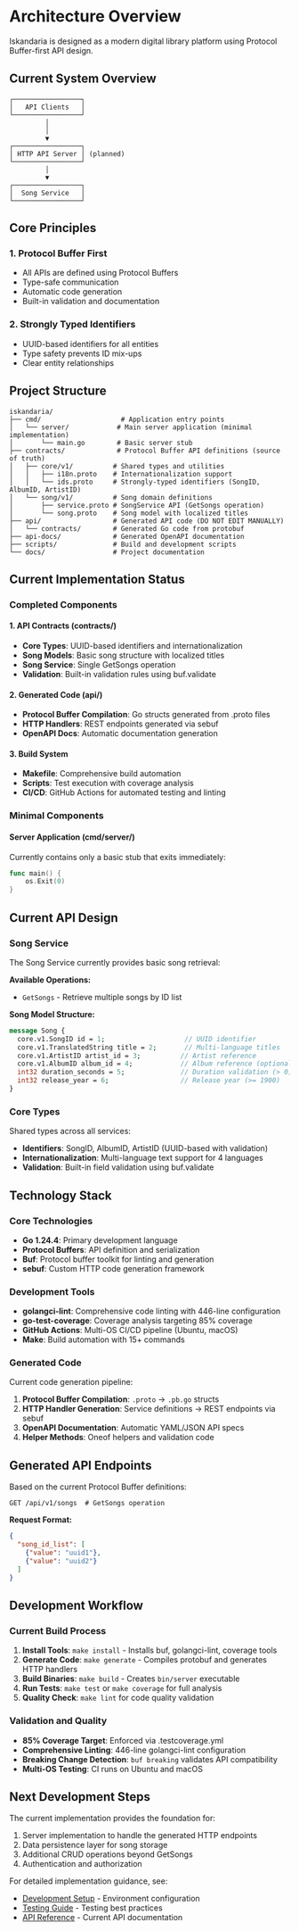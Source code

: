 # Architecture Overview

Iskandaria is designed as a modern digital library platform using Protocol Buffer-first API design.

## Current System Overview

```
┌─────────────────┐    
│   API Clients   │    
└─────────────────┘    
         │              
         │              
         ▼              
┌─────────────────┐     
│ HTTP API Server │ (planned)
└─────────────────┘     
         │              
         ▼              
┌─────────────────┐     
│  Song Service   │     
└─────────────────┘     
```

## Core Principles

### 1. Protocol Buffer First
- All APIs are defined using Protocol Buffers
- Type-safe communication
- Automatic code generation
- Built-in validation and documentation

### 2. Strongly Typed Identifiers
- UUID-based identifiers for all entities
- Type safety prevents ID mix-ups
- Clear entity relationships

## Project Structure

```
iskandaria/
├── cmd/                    # Application entry points
│   └── server/            # Main server application (minimal implementation)
│       └── main.go        # Basic server stub
├── contracts/             # Protocol Buffer API definitions (source of truth)
│   ├── core/v1/          # Shared types and utilities
│   │   ├── i18n.proto    # Internationalization support
│   │   └── ids.proto     # Strongly-typed identifiers (SongID, AlbumID, ArtistID)
│   └── song/v1/          # Song domain definitions
│       ├── service.proto # SongService API (GetSongs operation)
│       └── song.proto    # Song model with localized titles
├── api/                  # Generated API code (DO NOT EDIT MANUALLY)
│   └── contracts/        # Generated Go code from protobuf
├── api-docs/             # Generated OpenAPI documentation
├── scripts/              # Build and development scripts
└── docs/                 # Project documentation
```

## Current Implementation Status

### Completed Components

#### 1. API Contracts (contracts/)
- **Core Types**: UUID-based identifiers and internationalization
- **Song Models**: Basic song structure with localized titles
- **Song Service**: Single GetSongs operation
- **Validation**: Built-in validation rules using buf.validate

#### 2. Generated Code (api/)
- **Protocol Buffer Compilation**: Go structs generated from .proto files
- **HTTP Handlers**: REST endpoints generated via sebuf
- **OpenAPI Docs**: Automatic documentation generation

#### 3. Build System
- **Makefile**: Comprehensive build automation
- **Scripts**: Test execution with coverage analysis
- **CI/CD**: GitHub Actions for automated testing and linting

### Minimal Components

#### Server Application (cmd/server/)
Currently contains only a basic stub that exits immediately:
```go
func main() {
    os.Exit(0)
}
```

## Current API Design

### Song Service
The Song Service currently provides basic song retrieval:

**Available Operations:**
- `GetSongs` - Retrieve multiple songs by ID list

**Song Model Structure:**
```protobuf
message Song {
  core.v1.SongID id = 1;                    // UUID identifier
  core.v1.TranslatedString title = 2;       // Multi-language titles
  core.v1.ArtistID artist_id = 3;          // Artist reference
  core.v1.AlbumID album_id = 4;            // Album reference (optional)
  int32 duration_seconds = 5;              // Duration validation (> 0)
  int32 release_year = 6;                  // Release year (>= 1900)
}
```

### Core Types
Shared types across all services:

- **Identifiers**: SongID, AlbumID, ArtistID (UUID-based with validation)
- **Internationalization**: Multi-language text support for 4 languages
- **Validation**: Built-in field validation using buf.validate

## Technology Stack

### Core Technologies
- **Go 1.24.4**: Primary development language
- **Protocol Buffers**: API definition and serialization
- **Buf**: Protocol buffer toolkit for linting and generation
- **sebuf**: Custom HTTP code generation framework

### Development Tools
- **golangci-lint**: Comprehensive code linting with 446-line configuration
- **go-test-coverage**: Coverage analysis targeting 85% coverage
- **GitHub Actions**: Multi-OS CI/CD pipeline (Ubuntu, macOS)
- **Make**: Build automation with 15+ commands

### Generated Code
Current code generation pipeline:

1. **Protocol Buffer Compilation**: `.proto` → `.pb.go` structs
2. **HTTP Handler Generation**: Service definitions → REST endpoints via sebuf
3. **OpenAPI Documentation**: Automatic YAML/JSON API specs
4. **Helper Methods**: Oneof helpers and validation code

## Generated API Endpoints

Based on the current Protocol Buffer definitions:

```
GET /api/v1/songs  # GetSongs operation
```

**Request Format:**
```json
{
  "song_id_list": [
    {"value": "uuid1"},
    {"value": "uuid2"}
  ]
}
```

## Development Workflow

### Current Build Process
1. **Install Tools**: `make install` - Installs buf, golangci-lint, coverage tools
2. **Generate Code**: `make generate` - Compiles protobuf and generates HTTP handlers  
3. **Build Binaries**: `make build` - Creates `bin/server` executable
4. **Run Tests**: `make test` or `make coverage` for full analysis
5. **Quality Check**: `make lint` for code quality validation

### Validation and Quality
- **85% Coverage Target**: Enforced via .testcoverage.yml
- **Comprehensive Linting**: 446-line golangci-lint configuration
- **Breaking Change Detection**: `buf breaking` validates API compatibility
- **Multi-OS Testing**: CI runs on Ubuntu and macOS

## Next Development Steps

The current implementation provides the foundation for:
1. Server implementation to handle the generated HTTP endpoints
2. Data persistence layer for song storage
3. Additional CRUD operations beyond GetSongs
4. Authentication and authorization

For detailed implementation guidance, see:
- [Development Setup](development-setup.md) - Environment configuration
- [Testing Guide](testing.md) - Testing best practices  
- [API Reference](api/) - Current API documentation